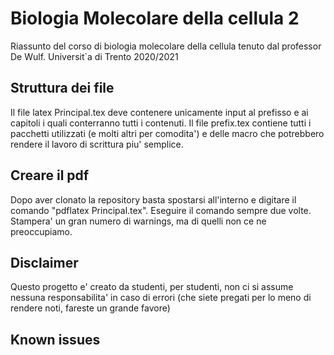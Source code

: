 # Biologia Molecolare della cellula 2
Riassunto del corso di biologia molecolare della cellula tenuto dal professor De Wulf. Universit\`a di Trento 2020/2021

## Struttura dei file
Il file latex Principal.tex deve contenere unicamente input al prefisso e ai capitoli i quali conterranno tutti i contenuti. Il 
file prefix.tex contiene tutti i pacchetti utilizzati (e molti altri per comodita') e delle macro che potrebbero rendere il lavoro 
di scrittura piu' semplice.

## Creare il pdf
Dopo aver clonato la repository basta spostarsi all'interno e digitare il comando "pdflatex Principal.tex". Eseguire il comando 
sempre due volte. Stampera' un gran numero di warnings, ma di quelli non ce ne preoccupiamo. 

## Disclaimer
Questo progetto e' creato da studenti, per studenti, non ci si assume nessuna responsabilita' in caso di errori (che siete 
pregati per lo meno di rendere noti, fareste un grande favore)

## Known issues

